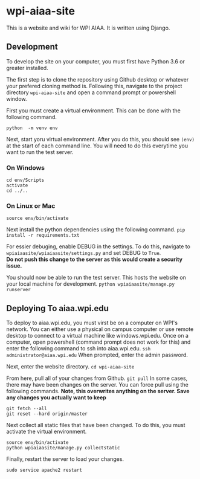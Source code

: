 # wpi-aiaa-site
 This is a website and wiki for WPI AIAA.  It is written using Django.
 
 ## Development
 To develop the site on your computer, you must first have Python 3.6 or greater installed.
 
 The first step is to clone the repository using Github desktop or whatever your prefered cloning method is.  Following this, navigate to the project directory ```wpi-aiaa-site``` and open a command prompt or powershell window.
 
 First you must create a virtual environment.  This can be done with the following command.  
 ```
 python  -m venv env
 ```
 
 Next, start yoru virtual environment.  After you do this, you should see ```(env)``` at the start of each command line.  You will need to do this everytime you want to run the test server.  
 ### On Windows
 ```
 cd env/Scripts
 activate
 cd ../..
 ```
 ### On Linux or Mac
 ```
 source env/bin/activate
 ```
 
 Next install the python dependencies using the following command.
 ```pip install -r requirements.txt```
 

For essier debuging, enable DEBUG in the settings.  To do this, navigate to ```wpiaiaasite/wpiaiaasite/settings.py``` and set DEBUG to ```True```.  
**Do not push this change to the server as this would create a security issue.**
 
 You should now be able to run the test server.  This hosts the website on your local machine for development.
 ```python wpiaiaasite/manage.py runserver```

## Deploying To aiaa.wpi.edu
To deploy to aiaa.wpi.edu, you must virst be on a computer on WPI's network.  You can either use a physical on campus computer or use remote desktop to connect to a virtual machine like windows.wpi.edu.  Once on a computer, open powershell (command prompt does not work for this) and enter the following command to ssh into aiaa.wpi.edu.
```ssh administrator@aiaa.wpi.edu```
When prompted, enter the admin password.

Next, enter the website directory.
```cd wpi-aiaa-site```

From here, pull all of your changes from Github.
```git pull```
In some cases, there may have been changes on the server.  You can force pull using the following commands.  **Note, this overwrites anything on the server.  Save any changes you actually want to keep**
```
git fetch --all
git reset --hard origin/master
```

Next collect all static files that have been changed.  To do this, you must activate the virtual environment.
```
source env/bin/activate
python wpiaiaasite/manage.py collectstatic
```

Finally, restart the server to load your changes.
```
sudo service apache2 restart
```
